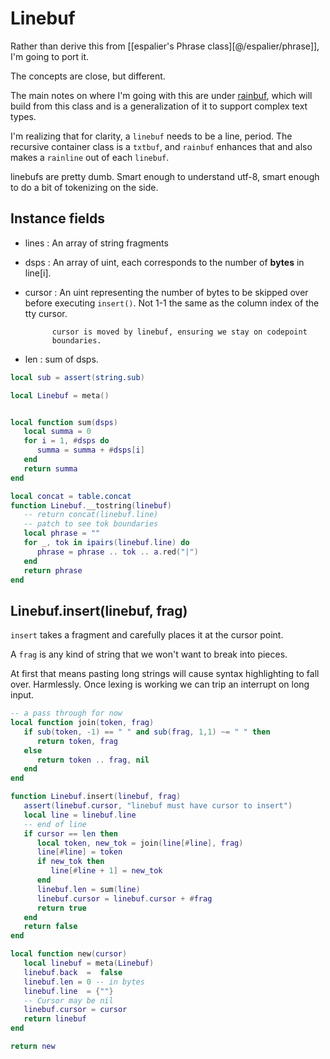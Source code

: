 # Linebuf


Rather than derive this from [[espalier's Phrase class][@/espalier/phrase]],
I'm going to port it.


The concepts are close, but different.


The main notes on where I'm going with this are under [rainbuf](rainbuf),
which will build from this class and is a generalization of it to support
complex text types.


I'm realizing that for clarity, a ``linebuf`` needs to be a line, period.  The
recursive container class is a ``txtbuf``, and ``rainbuf`` enhances that and
also makes a ``rainline`` out of each ``linebuf``.


linebufs are pretty dumb.  Smart enough to understand utf-8, smart enough to
do a bit of tokenizing on the side.

## Instance fields

- lines :  An array of string fragments
- dsps  :  An array of uint, each corresponds to the number of **bytes**
          in line[i].


- cursor :  An uint representing the number of bytes to be skipped over
            before executing ``insert()``.  Not 1-1 the same as the column
            index of the tty cursor.


            cursor is moved by linebuf, ensuring we stay on codepoint
            boundaries.


- len  : sum of dsps.
```lua
local sub = assert(string.sub)
```
```lua
local Linebuf = meta()
```
```lua

local function sum(dsps)
   local summa = 0
   for i = 1, #dsps do
      summa = summa + #dsps[i]
   end
   return summa
end

local concat = table.concat
function Linebuf.__tostring(linebuf)
   -- return concat(linebuf.line)
   -- patch to see tok boundaries
   local phrase = ""
   for _, tok in ipairs(linebuf.line) do
      phrase = phrase .. tok .. a.red("|")
   end
   return phrase
end
```
## Linebuf.insert(linebuf, frag)

``insert`` takes a fragment and carefully places it at the cursor point.


A ``frag`` is any kind of string that we won't want to break into pieces.


At first that means pasting long strings will cause syntax highlighting to
fall over. Harmlessly.  Once lexing is working we can trip an interrupt on
long input.

```lua
-- a pass through for now
local function join(token, frag)
   if sub(token, -1) == " " and sub(frag, 1,1) ~= " " then
      return token, frag
   else
      return token .. frag, nil
   end
end

function Linebuf.insert(linebuf, frag)
   assert(linebuf.cursor, "linebuf must have cursor to insert")
   local line = linebuf.line
   -- end of line
   if cursor == len then
      local token, new_tok = join(line[#line], frag)
      line[#line] = token
      if new_tok then
         line[#line + 1] = new_tok
      end
      linebuf.len = sum(line)
      linebuf.cursor = linebuf.cursor + #frag
      return true
   end
   return false
end
```
```lua
local function new(cursor)
   local linebuf = meta(Linebuf)
   linebuf.back  =  false
   linebuf.len = 0 -- in bytes
   linebuf.line  = {""}
   -- Cursor may be nil
   linebuf.cursor = cursor
   return linebuf
end
```
```lua
return new
```
